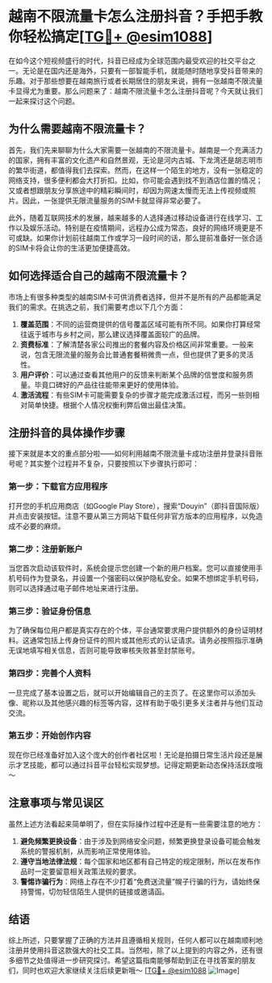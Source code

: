 # 越南不限流量卡怎么注册抖音？手把手教你轻松搞定[[TG💪+ @esim1088](https://t.me/s/esim1088)]

在如今这个短视频盛行的时代，抖音已经成为全球范围内最受欢迎的社交平台之一。无论是在国内还是海外，只要有一部智能手机，就能随时随地享受抖音带来的乐趣。对于那些想要在越南旅行或者长期居住的朋友来说，拥有一张越南不限流量卡显得尤为重要。那么问题来了：越南不限流量卡怎么注册抖音呢？今天就让我们一起来探讨这个问题。

## 为什么需要越南不限流量卡？

首先，我们先来聊聊为什么大家需要一张越南的不限流量卡。越南是一个充满活力的国家，拥有丰富的文化遗产和自然景观，无论是河内古城、下龙湾还是胡志明市的繁华街道，都值得我们去探索。然而，在这样一个陌生的地方，没有一张稳定的网络支持，很多便利都会大打折扣。比如，你可能会遇到找不到酒店位置的情况；又或者想跟朋友分享旅途中的精彩瞬间时，却因为网速太慢而无法上传视频或照片。因此，一张提供无限流量服务的SIM卡就显得非常必要了。

此外，随着互联网技术的发展，越来越多的人选择通过移动设备进行在线学习、工作以及娱乐活动。特别是在疫情期间，远程办公成为常态，良好的网络环境更是不可或缺。如果你计划前往越南工作或学习一段时间的话，那么提前准备好一张合适的SIM卡将会让你的生活更加便捷高效。

## 如何选择适合自己的越南不限流量卡？

市场上有很多种类型的越南SIM卡可供消费者选择，但并不是所有的产品都能满足我们的需求。在挑选之前，我们需要考虑以下几个方面：

1. **覆盖范围**：不同的运营商提供的信号覆盖区域可能有所不同。如果你打算经常往返于城市与乡村之间，那么建议选择覆盖面较广的品牌。
2. **资费标准**：了解清楚各家公司推出的套餐内容及价格区间非常重要。一般来说，包含无限流量的服务会比普通套餐稍微贵一点，但也提供了更多的灵活性。
3. **用户评价**：可以通过查看其他用户的反馈来判断某个品牌的信誉度和服务质量。毕竟口碑好的产品往往能带来更好的使用体验。
4. **激活流程**：有些SIM卡可能需要复杂的步骤才能完成激活过程，而另一些则相对简单快捷。根据个人情况权衡利弊后做出最佳决策。

## 注册抖音的具体操作步骤

接下来就是本文的重点部分啦——如何利用越南不限流量卡成功注册并登录抖音账号呢？其实整个过程并不复杂，只要按照以下步骤执行即可：

### 第一步：下载官方应用程序
打开您的手机应用商店（如Google Play Store），搜索“Douyin”（即抖音国际版）并点击安装按钮。注意不要从第三方网站下载任何非官方版本的应用程序，以免造成不必要的麻烦。

### 第二步：注册新账户
当您首次启动该软件时，系统会提示您创建一个新的用户档案。您可以直接使用手机号码作为登录名，并设置一个强密码以保护隐私安全。如果不想绑定手机号码，则可以选择通过电子邮件地址来进行注册。

### 第三步：验证身份信息
为了确保每位用户都是真实存在的个体，平台通常要求用户提供额外的身份证明材料。这通常包括上传身份证件的照片或其他形式的认证请求。请务必按照指示准确无误地填写相关信息，否则可能导致审核失败甚至封禁账号。

### 第四步：完善个人资料
一旦完成了基本设置之后，就可以开始编辑自己的主页了。在这里你可以添加头像、昵称以及其他感兴趣的标签等内容，这样有助于吸引更多关注者并与他们互动交流。

### 第五步：开始创作内容
现在你已经准备好加入这个庞大的创作者社区啦！无论是拍摄日常生活片段还是展示才艺技能，都可以通过抖音平台轻松实现梦想。记得定期更新动态保持活跃度哦～

## 注意事项与常见误区

虽然上述方法看起来简单明了，但在实际操作过程中还是有一些需要注意的地方：

1. **避免频繁更换设备**：由于涉及到网络安全问题，频繁更换登录设备可能会触发系统的警报机制，从而影响正常使用体验。
2. **遵守当地法律法规**：每个国家和地区都有自己特定的规定限制，所以在发布作品时一定要留意相关政策法规的要求。
3. **警惕诈骗行为**：网络上存在不少打着“免费送流量”幌子行骗的行为，请始终保持警惕，切勿轻信陌生人提供的链接或邀请函。

## 结语

综上所述，只要掌握了正确的方法并且遵循相关规则，任何人都可以在越南顺利地注册并使用抖音这款强大的社交工具。当然啦，除了以上提到的内容之外，还有很多细节之处值得进一步研究探讨。希望这篇指南能够帮助到正在寻找答案的朋友们，同时也欢迎大家继续关注后续更新哦～ [[TG💪+ @esim1088](https://t.me/s/esim1088) ![Image](https://i.postimg.cc/4NQfJmqS/Snipaste-2025-05-13-00-14-12.png)]